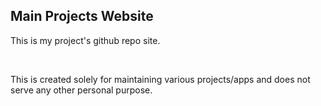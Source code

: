 ## Main Projects Website

This is my project's github repo site.

<br/>

This is created solely for maintaining various projects/apps and does not serve any other personal purpose.